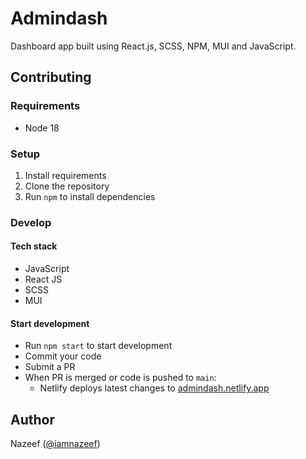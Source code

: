 # Admindash
Dashboard app built using React.js, SCSS, NPM, MUI and JavaScript.

## Contributing

### Requirements
- Node 18

### Setup
1. Install requirements
2. Clone the repository
3. Run ```npm``` to install dependencies

### Develop

#### Tech stack
- JavaScript 
- React JS
- SCSS
- MUI

#### Start development 
- Run ```npm start``` to start development
- Commit your code
- Submit a PR
- When PR is merged or code is pushed to ```main```:
  - Netlify deploys latest changes to [admindash.netlify.app](https://admindash.netlify.app)
  
## Author
Nazeef ([@iamnazeef](http://iamnazeef.netlify.app/))
